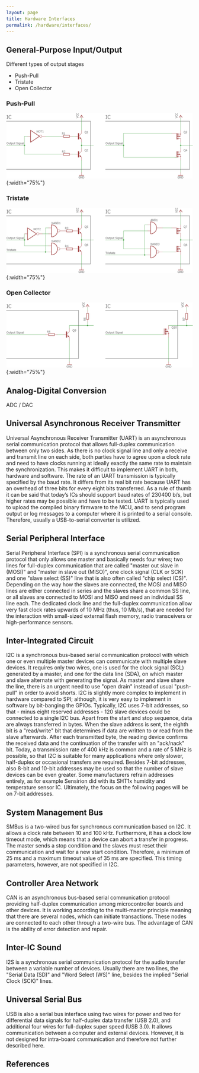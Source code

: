 ```yaml
---
layout: page
title: Hardware Interfaces
permalink: /hardware/interfaces/
---
```


General-Purpose Input/Output
----------------------------

Different types of output stages

* Push-Pull
* Tristate
* Open Collector


### Push-Pull

![Push-Pull](/media/liot_esp8266_env/hardware/interfaces/push-pull.png){:width="75%"}


### Tristate

![Tristate](/media/liot_esp8266_env/hardware/interfaces/tristate.png){:width="75%"}


### Open Collector

![Open-Collector](/media/liot_esp8266_env/hardware/interfaces/open-collector.png){:width="75%"}


Analog-Digital Conversion
-------------------------

ADC / DAC


Universal Asynchronous Receiver Transmitter
-------------------------------------------

Universal Asynchronous Receiver Transmitter (UART) is an asynchronous serial communication protocol that allows full-duplex communication between only two sides.
As there is no clock signal line and only a receive and transmit line on each side, both parties have to agree upon a clock rate and need to have clocks running at ideally exactly the same rate to maintain the synchronization.
This makes it difficult to implement UART in both, hardware and software.
The rate of an UART transmission is typically specified by the baud rate.
It differs from its real bit rate because UART has an overhead of three bits for every eight bits transferred.
As a rule of thumb it can be said that today’s ICs should support baud rates of 230400 b/s, but higher rates may be possible and have to be tested.
UART is typically used to upload the compiled binary firmware to the MCU, and to send program output or log messages to a computer where it is printed to a serial console.
Therefore, usually a USB-to-serial converter is utilized.


Serial Peripheral Interface
---------------------------

Serial Peripheral Interface (SPI) is a synchronous serial communication protocol that only allows one master and basically needs four wires;
two lines for full-duplex communication that are called "master out slave in (MOSI)" and "master in slave out (MISO)", one clock signal (CLK or SCK) and one "slave select (SS)" line that is also often called "chip select (CS)".
Depending on the way how the slaves are connected, the MOSI and MISO lines are either connected in series and the slaves share a common SS line, or all slaves are connected to MOSI and MISO and need an individual SS line each.
The dedicated clock line and the full-duplex communication allow very fast clock rates upwards of 10 MHz (thus, 10 Mb/s), that are needed for the interaction with small-sized external flash memory, radio transceivers or high-performance sensors.


Inter-Integrated Circuit
------------------------

I2C is a synchronous bus-based serial communication protocol with which one or even multiple master devices can communicate with multiple slave devices.
It requires only two wires, one is used for the clock signal (SCL) generated by a master, and one for the data line (SDA), on which master and slave alternate with generating the signal.
As master and slave share the line, there is an urgent need to use "open drain" instead of usual "push-pull" in order to avoid shorts.
I2C is slightly more complex to implement in hardware compared to SPI; although, it is very easy to implement in software by bit-banging the GPIOs.
Typically, I2C uses 7-bit addresses, so that - minus eight reserved addresses - 120 slave devices could be connected to a single I2C bus.
Apart from the start and stop sequence, data are always transferred in bytes.
When the slave address is sent, the eighth bit is a "read/write" bit that determines if data are written to or read from the slave afterwards.
After each transmitted byte, the reading device confirms the received data and the continuation of the transfer with an "ack/nack" bit.
Today, a transmission rate of 400 kHz is common and a rate of 5 MHz is possible, so that I2C is suitable for many applications where only slower, half-duplex or occasional transfers are required.
Besides 7-bit addresses, also 8-bit and 10-bit addresses may be used so that the number of slave devices can be even greater.
Some manufacturers refrain addresses entirely, as for example Sensirion did with its SHT1x humidity and temperature sensor IC.
Ultimately, the focus on the following pages will be on 7-bit addresses.


System Management Bus
---------------------

SMBus is a two-wired bus for synchronous communication based on I2C.
It allows a clock rate between 10 and 100 kHz. Furthermore, it has a clock low timeout mode, which means that a device can abort a transfer in progress.
The master sends a stop condition and the slaves must reset their communication and wait for a new start condition.
Therefore, a minimum of 25 ms and a maximum timeout value of 35 ms are specified.
This timing parameters, however, are not specified in I2C.


Controller Area Network
-----------------------

CAN is an asynchronous bus-based serial communication protocol providing half-duplex communication among microcontroller boards and other devices.
It is working according to the multi-master principle meaning that there are several nodes, which can initiate transactions. These nodes are connected to each other through a two-wire bus.
The advantage of CAN is the ability of error detection and repair.


Inter-IC Sound
--------------

I2S is a synchronous serial communication protocol for the audio transfer between a variable number of devices.
Usually there are two lines, the "Serial Data (SD)" and "Word Select (WS)" line, besides the implied "Serial Clock (SCK)" lines.


Universal Serial Bus
--------------------

USB is also a serial bus interface using two wires for power and two for differential data signals for half-duplex data transfer (USB 2.0), and additional four wires for full-duplex super speed (USB 3.0).
It allows communication between a computer and external devices.
However, it is not designed for intra-board communication and therefore not further described here.


References
----------

